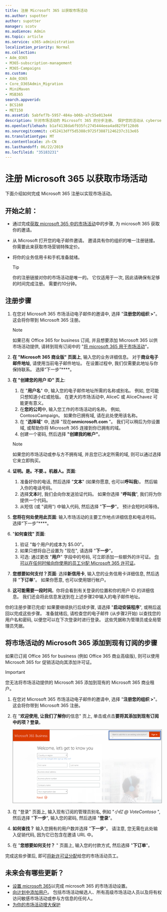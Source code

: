 ```yaml
---
title: 注册 Microsoft 365 以获取市场活动
ms.author: supotter
author: supotter
manager: scotv
ms.audience: Admin
ms.topic: article
ms.service: o365-administration
localization_priority: Normal
ms.collection:
- Adm_O365
- M365-subscription-management
- M365-Campaigns
ms.custom:
- Adm_O365
- Core_O365Admin_Migration
- MiniMaven
- MSB365
search.appverid:
- BCS160
- MET150
ms.assetid: 5abfef7b-5957-484a-b06b-a7c55e013e44
description: 针对市场活动的 Microsoft 365 的分步注册。 保护您的活动从 cybersecurity 威胁到电子邮件、数据和通信。
ms.openlocfilehash: b1af4138da6f935fc2745444eea4ad82f9f128d6
ms.sourcegitcommit: c452413dff5d5388c9725f38871246237c313e65
ms.translationtype: MT
ms.contentlocale: zh-CN
ms.lasthandoff: 06/22/2019
ms.locfileid: "35183231"
---
```

# <a name="sign-up-for-microsoft-365-for-campaigns"></a>注册 Microsoft 365 以获取市场活动 

下面介绍如何完成 Microsoft 365 注册以实现市场活动。

## <a name="before-you-start"></a>开始之前： 
- 通过完成[获取 microsoft 365 中的市场活动](get-microsoft-365-campaigns.md#get-microsoft-365-for-campaigns)中的步骤, 为 microsoft 365 获取你的邀请。 
- 从 Microsoft 打开您的电子邮件邀请。 邀请具有你的组织的唯一注册链接。 你需要此来获取市场营销特殊定价。
- 将你的业务信用卡和手机准备就绪。 

    > [!TIP]
    > 你的注册链接对你的市场活动是唯一的。 它仅适用于一次, 因此请确保有足够的时间完成注册。 需要约10分钟。 

## <a name="steps-to-sign-up"></a>注册步骤

1. 在您对 Microsoft 365 市场活动电子邮件的邀请中, 选择 "**注册您的组织 >**"。 这会将你带到 Microsoft 365 注册。
    > [!NOTE]
    > 如果已有 Office 365 for business 订阅, 并且想要添加 Microsoft 365 以供市场活动提供, 请转到现有订阅中的 "[将 microsoft 365 用于市场活动](#steps-to-add-microsoft-365-for-campaigns-to-an-existing-subscription)"。
1. **在 "Microsoft 365 商业版" 页面上**, 输入您的业务详细信息。 对于**商业电子邮件地址**, 请使用当前电子邮件地址。 在设置过程中, 我们仅需要此地址与你保持联系。 选择“下一步”****。
1. **在 "创建您的用户 ID" 页上**:
    1. 在 "**用户名**" 中, 输入您的电子邮件地址所需的名称或别名。 例如, 您可能只想知道小红或抢版。 在更大的市场活动中, AliceC 或 AliceChavez 可能更有意义。
    2. 在**您的公司**中, 输入您工作的市场活动的名称。 例如, ContosoCampaign。 如果你已拥有域, 请在此处使用该名称。 
    3. 在 "**选择域**" 中, 选择 "现在**onmicrosoft.com** "。 我们可以稍后为你设置域, 或帮助你将 Microsoft 365 连接到你已拥有的域。
    4. 创建一个密码, 然后选择 **"创建我的帐户"**。 
    > [!NOTE]
    > 如果您的市场活动或参与方不拥有域, 并且您已决定所需的域, 则可以通过选择它来立即购买。

4. **证明。是。不要.。机器人。页面**:
    1. 准备好你的电话, 然后选择 "**文本**" (如果你愿意, 也可以**呼叫我**)。 然后输入你的电话号码。 
    2. 选择**文本**时, 我们会向你发送验证代码。 如果你选择 "**呼叫我**", 我们将为你提供一个代码。
    3. 从短信 (或 "调用") 中输入代码, 然后选择 "**下一步**"。 预计会短时间等待。 
5. **您将在何处使用此页面**: 输入市场活动的主要工作地点详细信息和电话号码。 选择“下一步”****。
6. "**如何查找" 页面**:
    1. 验证 "每个用户的成本为 $5.00"。 
    2. 如果只想将自己设置为 "现在", 请选择 "**下一步**"。 
    3. 可选: 通过更改 "**用户**" 字段中的号码, 可立即添加一些额外的许可证。 [你可以在任何时候向你使用的员工分配 Microsoft 365 许可证](../business/add-users-m365b.md?toc=/microsoft-365/campaigns/toc.json)。
7. **您想要如何支付？页面**: 选择**新信用卡**, 输入您的业务信用卡详细信息, 然后选择 "**下订单**"。 如果你愿意, 也可以使用银行帐户。
8. **这可能需要一段时间**。你将会看到有关登录的位置和你的用户 ID 的详细信息。 我们还会将此信息发送到在上述步骤2中输入的电子邮件地址。

你的注册步骤已完成! 如果要继续执行后续步骤, 请选择 "**启动安装程序**", 或稍后返回以完成这些步骤。 准备就绪后, 请检查您的电子邮件 (从步骤2开始) 以查找您的用户名和密码, 以便您可以在下次登录时进行登录。 这些凭据称为管理员或全局管理员凭据。

## <a name="steps-to-add-microsoft-365-for-campaigns-to-an-existing-subscription"></a>将市场活动的 Microsoft 365 添加到现有订阅的步骤

如果已订阅 Office 365 for business (例如 Office 365 商业高级版), 则可以使用 Microsoft 365 for 促销活动向其添加许可证。
> [!IMPORTANT]
> 您无法将市场活动提供的 Microsoft 365 添加到现有的 Microsoft 365 商业租户。

1. 在您对 Microsoft 365 市场活动电子邮件的邀请中, 选择 "**注册您的组织 >**"。 这会将你带到 Microsoft 365 注册。
2. 在 "**欢迎使用, 让我们了解你**的信息" 页上, 单击或点击**要将其添加到现有订阅中的项？登录**。
    
    ![选择右上角的 "登录"。](media/addtoexisting.png)
3. 在 "登录" 页面上, 输入现有订阅的管理员别名, 例如 "*小红 @ VoteContoso<span></span>* ", 然后选择 "**下一步**", 输入您的密码, 然后选择 "**登录**"。
4. **如何查找？** 输入您拥有的用户数并选择 "**下一步**"。 请注意, 您无需在此处输入促销代码, 因为它已包含在邀请 URL 中。
5. 在 "**您想要如何支付？** " 页面上, 输入您的付款方式, 然后选择 "**下订单**"。

完成这些步骤后, 即可[将新许可证分配](https://docs.microsoft.com/office365/admin/subscriptions-and-billing/assign-licenses-to-users?view=o365-worldwide)给您的市场活动员工。 


## <a name="whats-next"></a>未来会有哪些更新？
- [设置 microsoft 365](../business/set-up.md?toc=/microsoft-365/campaigns/toc.json)以完成 microsoft 365 的市场活动设置。 
- [向计划中添加用户](../business/add-users-m365b.md?toc=/microsoft-365/campaigns/toc.json)。 包括市场活动候选人、所有高级市场活动人员以及将有权访问敏感市场活动或参与方信息的任何人。
- [为你的市场活动增大保护](m365-campaigns-security-overview.md)



